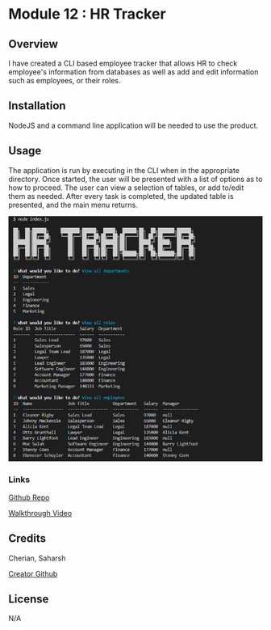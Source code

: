 #  Module 12 : HR Tracker

## Overview

I have created a CLI based employee tracker that allows HR to check employee's information from databases as well as add and edit information such as employees, or their roles.

## Installation

NodeJS and a command line application will be needed to use the product.

## Usage

The application is run by executing <node index.js> in the CLI when in the appropriate directory.
Once started, the user will be presented with a list of options as to how to proceed. The user can view a selection of tables, or add to/edit them as needed. After every task is completed, the updated table is presented, and the main menu returns.

![Screenshot of CLI workflow](./assets/images/screenshot.jpg "HR Tracker")

### Links

 [Github Repo](https://github.com/sashdc/hr-tracker)
 
 [Walkthrough Video](https://drive.google.com/file/d/17J_u0amWWS1mq9HCX-9FMV33-hRGEtl8/view)

 ## Credits

Cherian, Saharsh

[Creator Github](https://github.com/sashdc)

## License

N/A
